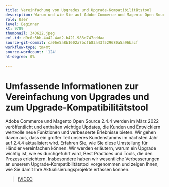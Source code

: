 ```yaml
---
title: Vereinfachung von Upgrades und Upgrade-Kompatibilitätstool
description: Warum und wie Sie auf Adobe Commerce und Magento Open Source 2.4.4 aktualisieren
role: User
level: Beginner
kt: 9789
thumbnail: 340622.jpeg
exl-id: d9c0c5bb-4a42-4ad2-b421-983d747cddaa
source-git-commit: ca06e5a8b1602a7bcfb83a43f529680a5a96bacf
workflow-type: tm+mt
source-wordcount: '124'
ht-degree: 0%

---
```


# Umfassende Informationen zur Vereinfachung von Upgrades und zum Upgrade-Kompatibilitätstool

Adobe Commerce und Magento Open Source 2.4.4 werden im März 2022 veröffentlicht und enthalten wichtige Updates, die Kunden und Entwicklern wertvolle neue Funktionen und verbesserte Erlebnisse bieten. Wir gehen davon aus, dass ein großer Teil unseres Kundenstamms im nächsten Jahr auf 2.4.4 aktualisiert wird. Erfahren Sie, wie Sie diese Umstellung für Händler vereinfachen können. Wir werden erläutern, warum ein Upgrade wichtig ist, wie es durchgeführt wird, Best Practices und Tools, die den Prozess erleichtern. Insbesondere haben wir wesentliche Verbesserungen an unserem Upgrade-Kompatibilitätstool vorgenommen und zeigen Ihnen, wie Sie damit Ihre Aktualisierungsprojekte erfassen können.

>[!VIDEO](https://video.tv.adobe.com/v/340622/?quality=12&learn=on)
